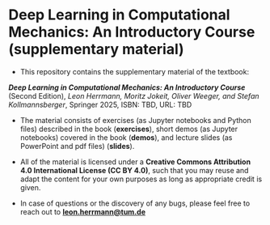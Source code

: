 # Deep Learning in Computational Mechanics: An Introductory Course (supplementary material)
- This repository contains the supplementary material of the textbook:

***Deep Learning in Computational Mechanics: An Introductory Course*** (Second Edition), *Leon Herrmann, Moritz Jokeit, Oliver Weeger, and Stefan Kollmannsberger*, Springer 2025, ISBN: TBD, URL: TBD

- The material consists of exercises (as Jupyter notebooks and Python files) described in the book (**exercises**), short demos (as Jupyter notebooks) covered in the book (**demos**), and lecture slides (as PowerPoint and pdf files) (**slides**). 

- All of the material is licensed under a **Creative Commons Attribution 4.0 International License (CC BY 4.0)**, such that you may reuse and adapt the content for your own purposes as long as appropriate credit is given.

- In case of questions or the discovery of any bugs, please feel free to reach out to **leon.herrmann@tum.de**

